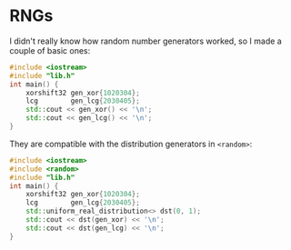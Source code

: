 RNGs
====

I didn't really know how random number generators worked, so I made a couple of basic ones:

```c++
#include <iostream>
#include "lib.h"
int main() {
    xorshift32 gen_xor{1020304};
    lcg        gen_lcg{2030405};
    std::cout << gen_xor() << '\n';
    std::cout << gen_lcg() << '\n';
}
```

They are compatible with the distribution generators in `<random>`:

```c++
#include <iostream>
#include <random>
#include "lib.h"
int main() {
    xorshift32 gen_xor{1020304};
    lcg        gen_lcg{2030405};
    std::uniform_real_distribution<> dst(0, 1);
    std::cout << dst(gen_xor) << '\n';
    std::cout << dst(gen_lcg) << '\n';
}
```
